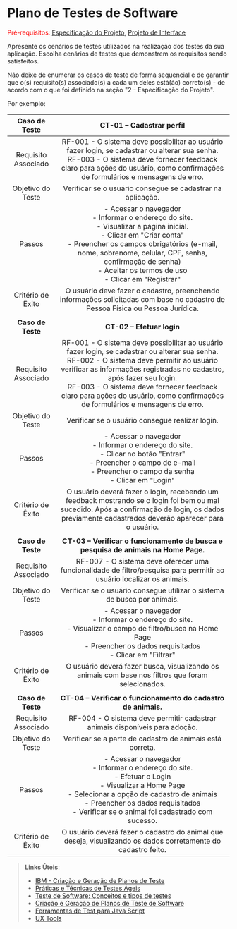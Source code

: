 # Plano de Testes de Software

<span style="color:red">Pré-requisitos: <a href="2-Especificação do Projeto.md"> Especificação do Projeto</a></span>, <a href="3-Projeto de Interface.md"> Projeto de Interface</a>

Apresente os cenários de testes utilizados na realização dos testes da sua aplicação. Escolha cenários de testes que demonstrem os requisitos sendo satisfeitos.

Não deixe de enumerar os casos de teste de forma sequencial e de garantir que o(s) requisito(s) associado(s) a cada um deles está(ão) correto(s) - de acordo com o que foi definido na seção "2 - Especificação do Projeto". 

Por exemplo:
 
| **Caso de Teste** 	| **CT-01 – Cadastrar perfil** 	|
|:---:	|:---:	|
|	Requisito Associado 	| RF-001 - O sistema deve possibilitar ao usuário fazer login, se cadastrar ou alterar sua senha. <br> RF-003 - O sistema deve fornecer feedback claro para ações do usuário, como confirmações de formulários e mensagens de erro.| 
| Objetivo do Teste 	| Verificar se o usuário consegue se cadastrar na aplicação. |
| Passos 	| - Acessar o navegador <br> - Informar o endereço do site. <br> - Visualizar a página inicial. <br> - Clicar em "Criar conta" <br> - Preencher os campos obrigatórios (e-mail, nome, sobrenome, celular, CPF, senha, confirmação de senha) <br> - Aceitar os termos de uso <br> - Clicar em "Registrar" |
|Critério de Êxito | O usuário deve fazer o cadastro, preenchendo informações solicitadas com base no cadastro de Pessoa Física ou Pessoa Jurídica. |
|  	|  	|
| **Caso de Teste** 	| **CT-02 – Efetuar login**	|
|Requisito Associado | RF-001 - O sistema deve possibilitar ao usuário fazer login, se cadastrar ou alterar sua senha. <br> RF-002 - O sistema deve permitir ao usuário verificar as informações registradas no cadastro, após fazer seu login. <br> RF-003 - O sistema deve fornecer feedback claro para ações do usuário, como confirmações de formulários e mensagens de erro. |
| Objetivo do Teste 	| Verificar se o usuário consegue realizar login. |
| Passos 	| - Acessar o navegador <br> - Informar o endereço do site. <br> - Clicar no botão "Entrar" <br> - Preencher o campo de e-mail <br> - Preencher o campo da senha <br> - Clicar em "Login" |
|Critério de Êxito | O usuário deverá fazer o login, recebendo um feedback mostrando se o login foi bem ou mal sucedido. Após a confirmação de login, os dados previamente cadastrados deverão aparecer para o usuário. |
|  	|  	|
| **Caso de Teste** 	| **CT-03 – Verificar o funcionamento de busca e pesquisa de animais na Home Page.**	|
|Requisito Associado | RF-007 - O sistema deve oferecer uma funcionalidade de filtro/pesquisa para permitir ao usuário localizar os animais. |
| Objetivo do Teste 	| Verificar se o usuário consegue utilizar o sistema de busca por animais. |
| Passos 	| - Acessar o navegador <br> - Informar o endereço do site. <br> - Visualizar o campo de filtro/busca na Home Page <br> - Preencher os dados requisitados <br> - Clicar em "Filtrar" |
|Critério de Êxito | O usuário deverá fazer busca, visualizando os animais com base nos filtros que foram selecionados. |
|  	|  	|
| **Caso de Teste** 	| **CT-04 – Verificar o funcionamento do cadastro de animais.**	|
|Requisito Associado | RF-004 - O sistema deve permitir cadastrar animais disponíveis para adoção. |
| Objetivo do Teste 	| Verificar se a parte de cadastro de animais está correta. |
| Passos 	| - Acessar o navegador <br> - Informar o endereço do site. <br> - Efetuar o Login <br> - Visualizar a Home Page <br> - Selecionar a opção de cadastro de animais <br> - Preencher os dados requisitados <br> - Verificar se o animal foi cadastrado com sucesso. |
|Critério de Êxito | O usuário deverá fazer o cadastro do animal que deseja, visualizando os dados corretamente do cadastro feito. |

 
> **Links Úteis**:
> - [IBM - Criação e Geração de Planos de Teste](https://www.ibm.com/developerworks/br/local/rational/criacao_geracao_planos_testes_software/index.html)
> - [Práticas e Técnicas de Testes Ágeis](http://assiste.serpro.gov.br/serproagil/Apresenta/slides.pdf)
> -  [Teste de Software: Conceitos e tipos de testes](https://blog.onedaytesting.com.br/teste-de-software/)
> - [Criação e Geração de Planos de Teste de Software](https://www.ibm.com/developerworks/br/local/rational/criacao_geracao_planos_testes_software/index.html)
> - [Ferramentas de Test para Java Script](https://geekflare.com/javascript-unit-testing/)
> - [UX Tools](https://uxdesign.cc/ux-user-research-and-user-testing-tools-2d339d379dc7)
